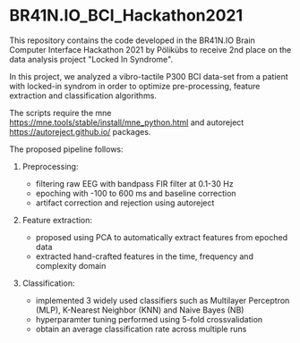 # BR41N.IO_BCI_Hackathon2021

This repository contains the code developed in the BR41N.IO Brain Computer Interface Hackathon 2021 by Pölikübs to receive 2nd place on the data analysis project "Locked In Syndrome".

In this project, we analyzed a vibro-tactile P300 BCI data-set from a patient with locked-in syndrom in order to optimize pre-processing, feature extraction and classification algorithms.


The scripts require the mne https://mne.tools/stable/install/mne_python.html and autoreject https://autoreject.github.io/ packages.


The proposed pipeline follows:

1. Preprocessing:
    * filtering raw EEG with bandpass FIR filter at 0.1-30 Hz
    * epoching with -100 to 600 ms and baseline correction
    * artifact correction and rejection using autoreject
    
2. Feature extraction:
    * proposed using PCA to automatically extract features from epoched data 
    * extracted hand-crafted features in the time, frequency and complexity domain
    
3. Classification:
    * implemented 3 widely used classifiers such as Multilayer Perceptron (MLP), K-Nearest Neighbor (KNN) and Naive Bayes (NB)
    * hyperparamter tuning performed using 5-fold crossvalidation
    * obtain an average classification rate across multiple runs